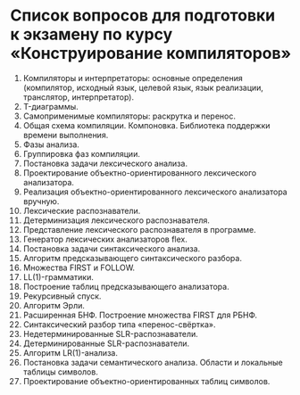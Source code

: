 # Список вопросов для подготовки к экзамену по курсу «Конструирование компиляторов»

1.  Компиляторы и интерпретаторы: основные определения (компилятор,
    исходный язык, целевой язык, язык реализации, транслятор,
    интерпретатор).
2.  T-диаграммы.
3.  Самоприменимые компиляторы: раскрутка и перенос.
4.  Общая схема компиляции. Компоновка. Библиотека поддержки
    времени выполнения.
5.  Фазы анализа.
6.  Группировка фаз компиляции.
7.  Постановка задачи лексического анализа.
8.  Проектирование объектно-ориентированного лексического
    анализатора.
9.  Реализация объектно-ориентированного лексического анализатора
    вручную.
10. Лексические распознаватели.
11. Детерминизация лексического распознавателя.
12. Представление лексического распознавателя в программе.
13. Генератор лексических анализаторов flex.
14. Постановка задачи синтаксического анализа.
17. Алгоритм предсказывающего синтаксического разбора.
18. Множества FIRST и FOLLOW.
19. LL(1)-грамматики.
20. Построение таблиц предсказывающего анализатора.
21. Рекурсивный спуск.
22. Алгоритм Эрли.
23. Расширенная БНФ. Построение множества FIRST для РБНФ.
24. Синтаксический разбор типа «перенос-свёртка».
25. Недетерминированные SLR-распознаватели.
26. Детерминированные SLR-распознаватели.
27. Алгоритм LR(1)-анализа.
28. Постановка задачи семантического анализа. Области и локальные
    таблицы символов.
29. Проектирование объектно-ориентированных таблиц символов.
